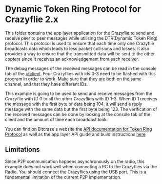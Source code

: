 # Dynamic Token Ring Protocol for Crazyflie 2.x

This folder contains the app layer application for the Crazyflie to send and receive peer to peer messages while utilising the DTR(Dynamic Token Ring) protocol. This protocol is used to ensure that each time only one Crazyflie broadcasts data which leads to less packet collisions and losses. It also provides a way to ensure that the transmitted data will be sent to the other copters since it receives an acknowledgement from each receiver.

The debug messages of the received messages can be read in the console tab of the [cfclient](https://github.com/bitcraze/crazyflie-clients-python). Four Crazyflies with ids 0-3 need to be flashed with this program in order to work. Make sure that they are both on the same channel, and that they have different IDs.

This example is going to be used to send and receive messages from the Crazyflie with ID 0 to all the other Crazyflies with ID 1-3. When ID 1 receives the message with the first byte of data being 104, it will send a reply message with the same data but the first byte being 123. The verification of the received messages can be done by looking at the console tab of the client and the amount of time each broadcast took.

You can find on Bitcraze's website the [API documentation for Token Ring Protocol](https://www.bitcraze.io/documentation/repository/crazyflie-firmware/master/functional-areas/DTR_p2p_api/) as well as the app layer API guide and build instructions [here](https://www.bitcraze.io/documentation/repository/crazyflie-firmware/master/userguides/app_layer/)

## Limitations

Since P2P communication happens asynchronously on the radio, this example does not work well when connecting a PC to the Crazyflies via the Radio. You should connect the Crazyflies using the USB port. This is a fundamental limitation of the current P2P implementation.
